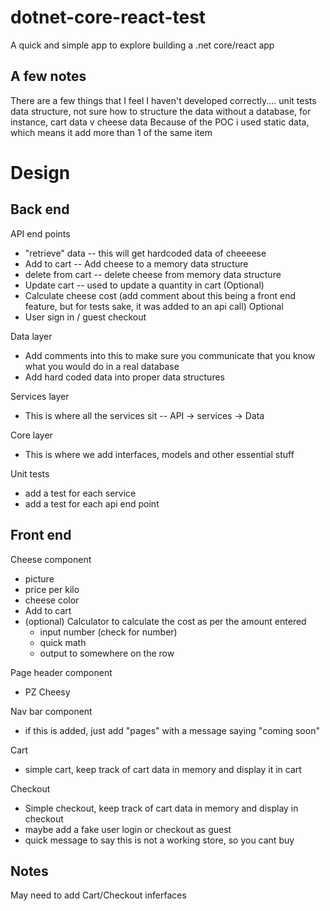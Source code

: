 # dotnet-core-react-test
A quick and simple app to explore building a .net core/react app


## A few notes
There are a few things that I feel I haven't developed correctly....
unit tests
data structure, not sure how to structure the data without a database, for instance, cart data v cheese data
Because of the POC i used static data, which means it add more than 1 of the same item


# Design
## Back end
API end points
- "retrieve" data
-- this will get hardcoded data of cheeeese
- Add to cart
-- Add cheese to a memory data structure
- delete from cart
-- delete cheese from memory data structure
- Update cart
-- used to update a quantity in cart
(Optional)
- Calculate cheese cost (add comment about this being a front end 
feature, but for tests sake, it was added to an api call)
Optional
- User sign in / guest checkout

Data layer
- Add comments into this to make sure you communicate that you know what you would do in a real database
- Add hard coded data into proper data structures

Services layer
- This is where all the services sit
-- API -> services -> Data

Core layer
- This is where we add interfaces, models and other essential stuff

Unit tests
- add a test for each service
- add a test for each api end point

## Front end
Cheese component
- picture
- price per kilo 
- cheese color
- Add to cart
- (optional) Calculator to calculate the cost as per the amount entered
    - input number (check for number)
    - quick math
    - output to somewhere on the row

Page header component
- PZ Cheesy

Nav bar component
- if this is added, just add "pages" with a message saying "coming soon"

Cart 
- simple cart, keep track of cart data in memory and display it in cart

Checkout
- Simple checkout, keep track of cart data in memory and display in checkout
- maybe add a fake user login
    or checkout as guest
- quick message to say this is not a working store, so you cant buy

## Notes
May need to add Cart/Checkout inferfaces